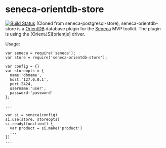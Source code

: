 seneca-orientdb-store
=======================

[![Build Status](https://travis-ci.org/rualatngua/seneca-orientdb-store.svg)](https://travis-ci.org/rualatngua/seneca-orientdb-store)
(Cloned from seneca-postgresql-store), seneca-orientdb-store is a [OrientDB][postgresqlorg] database plugin for the [Seneca][seneca] MVP toolkit. The plugin is using the
[OrientJS][orientjs] driver.

Usage:

    var seneca = require('seneca');
    var store = require('seneca-orientdb-store');

    var config = {}
    var storeopts = {
      name:'dbname',
      host:'127.0.0.1',
      port:2424,
      username:'user',
      password:'password'
    };

    ...

    var si = seneca(config)
    si.use(store, storeopts)
    si.ready(function() {
      var product = si.make('product')
      ...
    })
    ...

[postgresqlorg]: http://www.orientdb.org/
[seneca]: http://senecajs.org/
[nodepg]: https://github.com/orientdb/orientjs
